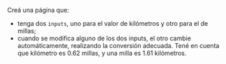 Creá una página que:

- tenga dos `inputs`, uno para el valor de kilómetros y otro para el de millas;
- cuando se modifica alguno de los dos inputs, el otro cambie automáticamente, realizando la conversión adecuada. Tené en cuenta que kilómetro es 0.62 millas, y una milla es 1.61 kilómetros.